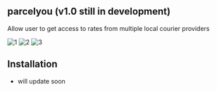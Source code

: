 ## parcelyou (v1.0 still in development)
Allow user to get access to rates from multiple local courier providers

![1](https://user-images.githubusercontent.com/51852197/235719033-184e60c9-c578-4f37-ac14-7860b912145e.png)
![2](https://user-images.githubusercontent.com/51852197/235719050-aa85e94c-8544-483d-bb43-b95e87b37a7f.png)
![3](https://user-images.githubusercontent.com/51852197/235719056-edb1dfcb-ce0c-4115-ad8b-f548f47ee775.png)


## Installation
- will update soon
